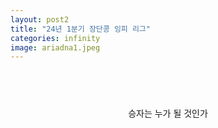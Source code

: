 ```yaml
---
layout: post2
title: "24년 1분기 장단콩 잉피 리그"
categories: infinity
image: ariadna1.jpeg
---
```


<div id="contact" style="display: flex; flex-direction: column; align-items: center; text-align: center;">
  <h1 class="pageTitle"></h1>
    <a> 승자는 누가 될 것인가 </a>
</div>

